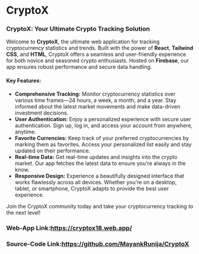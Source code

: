 # CryptoX

### CryptoX: Your Ultimate Crypto Tracking Solution

Welcome to **CryptoX**, the ultimate web application for tracking cryptocurrency statistics and trends. Built with the power of **React**, **Tailwind CSS**, and **HTML**, CryptoX offers a seamless and user-friendly experience for both novice and seasoned crypto enthusiasts. Hosted on **Firebase**, our app ensures robust performance and secure data handling.

#### Key Features:

- **Comprehensive Tracking:** Monitor cryptocurrency statistics over various time frames—24 hours, a week, a month, and a year. Stay informed about the latest market movements and make data-driven investment decisions.
- **User Authentication:** Enjoy a personalized experience with secure user authentication. Sign up, log in, and access your account from anywhere, anytime.
- **Favorite Currencies:** Keep track of your preferred cryptocurrencies by marking them as favorites. Access your personalized list easily and stay updated on their performance.
- **Real-time Data:** Get real-time updates and insights into the crypto market. Our app fetches the latest data to ensure you're always in the know.
- **Responsive Design:** Experience a beautifully designed interface that works flawlessly across all devices. Whether you're on a desktop, tablet, or smartphone, CryptoX adapts to provide the best user experience.

Join the CryptoX community today and take your cryptocurrency tracking to the next level!

### Web-App Link:https://cryptox18.web.app/
### Source-Code Link:https://github.com/MayankRunija/CryptoX
